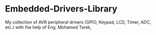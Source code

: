 # Embedded-Drivers-Library
My collection of AVR peripheral drivers (GPIO, Keypad, LCD, Timer, ADC, etc.) with the help of Eng. Mohamed Tarek,
